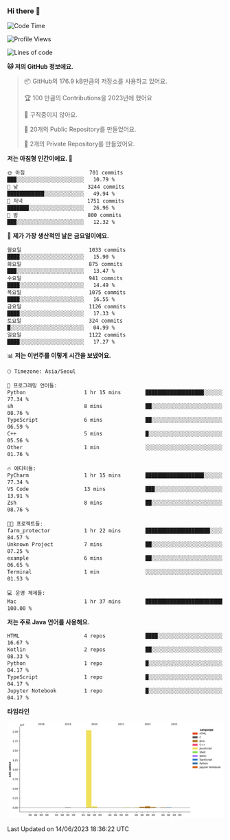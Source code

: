 ### Hi there 👋

<!--
**otm0937/otm0937** is a ✨ _special_ ✨ repository because its `README.md` (this file) appears on your GitHub profile.

Here are some ideas to get you started:

- 🔭 I’m currently working on ...
- 🌱 I’m currently learning ...
- 👯 I’m looking to collaborate on ...
- 🤔 I’m looking for help with ...
- 💬 Ask me about ...
- 📫 How to reach me: ...
- 😄 Pronouns: ...
- ⚡ Fun fact: ...
-->

  <!--START_SECTION:waka-->
![Code Time](http://img.shields.io/badge/Code%20Time-975%20hrs%2043%20mins-blue)

![Profile Views](http://img.shields.io/badge/Profile%20Views-0-blue)

![Lines of code](https://img.shields.io/badge/%EC%A0%80%EB%8A%94%20%EC%97%AC%ED%83%9C%EA%B9%8C%EC%A7%80%20-21.3%20million%20%EC%A4%84%EC%9D%98%20%EC%BD%94%EB%93%9C%EB%A5%BC%20%EC%9E%91%EC%84%B1%ED%96%88%EC%96%B4%EC%9A%94.-blue)

**🐱 저의 GitHub 정보에요.** 

> 📦 GitHub의 176.9 kB만큼의 저장소를 사용하고 있어요. 
 > 
> 🏆 100 만큼의 Contributions을 2023년에 했어요
 > 
> 🚫 구직중이지 않아요.
 > 
> 📜 20개의 Public Repository를 만들었어요. 
 > 
> 🔑 2개의 Private Repository를 만들었어요. 
 > 
**저는 아침형 인간이에요. 🐤** 

```text
🌞 아침                     701 commits         ███░░░░░░░░░░░░░░░░░░░░░░   10.79 % 
🌆 낮　                     3244 commits        ████████████░░░░░░░░░░░░░   49.94 % 
🌃 저녁                     1751 commits        ███████░░░░░░░░░░░░░░░░░░   26.96 % 
🌙 밤　                     800 commits         ███░░░░░░░░░░░░░░░░░░░░░░   12.32 % 
```
📅 **제가 가장 생산적인 날은 금요일이에요.** 

```text
월요일                      1033 commits        ████░░░░░░░░░░░░░░░░░░░░░   15.90 % 
화요일                      875 commits         ███░░░░░░░░░░░░░░░░░░░░░░   13.47 % 
수요일                      941 commits         ████░░░░░░░░░░░░░░░░░░░░░   14.49 % 
목요일                      1075 commits        ████░░░░░░░░░░░░░░░░░░░░░   16.55 % 
금요일                      1126 commits        ████░░░░░░░░░░░░░░░░░░░░░   17.33 % 
토요일                      324 commits         █░░░░░░░░░░░░░░░░░░░░░░░░   04.99 % 
일요일                      1122 commits        ████░░░░░░░░░░░░░░░░░░░░░   17.27 % 
```


📊 **저는 이번주를 이렇게 시간을 보냈어요.** 

```text
🕑︎ Timezone: Asia/Seoul

💬 프로그래밍 언어들: 
Python                   1 hr 15 mins        ███████████████████░░░░░░   77.34 % 
sh                       8 mins              ██░░░░░░░░░░░░░░░░░░░░░░░   08.76 % 
TypeScript               6 mins              ██░░░░░░░░░░░░░░░░░░░░░░░   06.59 % 
C++                      5 mins              █░░░░░░░░░░░░░░░░░░░░░░░░   05.56 % 
Other                    1 min               ░░░░░░░░░░░░░░░░░░░░░░░░░   01.76 % 

🔥 에디터들: 
PyCharm                  1 hr 15 mins        ███████████████████░░░░░░   77.34 % 
VS Code                  13 mins             ███░░░░░░░░░░░░░░░░░░░░░░   13.91 % 
Zsh                      8 mins              ██░░░░░░░░░░░░░░░░░░░░░░░   08.76 % 

🐱‍💻 프로젝트들: 
farm_protector           1 hr 22 mins        █████████████████████░░░░   84.57 % 
Unknown Project          7 mins              ██░░░░░░░░░░░░░░░░░░░░░░░   07.25 % 
example                  6 mins              ██░░░░░░░░░░░░░░░░░░░░░░░   06.65 % 
Terminal                 1 min               ░░░░░░░░░░░░░░░░░░░░░░░░░   01.53 % 

💻 운영 체제들: 
Mac                      1 hr 37 mins        █████████████████████████   100.00 % 
```

**저는 주로 Java 언어를 사용해요.** 

```text
HTML                     4 repos             ████░░░░░░░░░░░░░░░░░░░░░   16.67 % 
Kotlin                   2 repos             ██░░░░░░░░░░░░░░░░░░░░░░░   08.33 % 
Python                   1 repo              █░░░░░░░░░░░░░░░░░░░░░░░░   04.17 % 
TypeScript               1 repo              █░░░░░░░░░░░░░░░░░░░░░░░░   04.17 % 
Jupyter Notebook         1 repo              █░░░░░░░░░░░░░░░░░░░░░░░░   04.17 % 
```



**타임라인**

![Lines of Code chart](https://raw.githubusercontent.com/otm0937/otm0937/main/assets/bar_graph.png)


 Last Updated on 14/06/2023 18:36:22 UTC
<!--END_SECTION:waka-->
